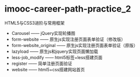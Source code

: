 # imooc-career-path-practice_2
HTML5与CSS3进阶与常用框架

- Carousel —— jQuery实现轮播图
- form-website —— 原生js实现注册页面表单验证（修改版）
- form-website_original —— 原生js实现注册页面表单验证（原版）
- lazyload —— 原生js和jquery实现页面懒加载
- less-job_modify —— html5标签+less搭建页面
- register —— 简单注册页面验证
- website —— html5+css搭建网站首页
